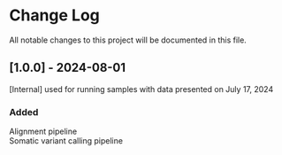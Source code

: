 
# Change Log
All notable changes to this project will be documented in this file.
 
## [1.0.0] - 2024-08-01
 
[Internal] used for running samples with data presented on July 17, 2024

### Added  
Alignment pipeline  
Somatic variant calling pipeline